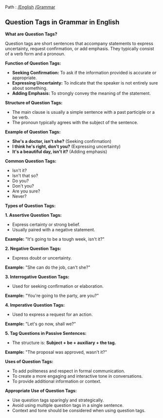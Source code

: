 Path : [/English](../../index.md) [/Grammar](../index.md)
## Question Tags in Grammar in English

**What are Question Tags?**

Question tags are short sentences that accompany statements to express uncertainty, request confirmation, or add emphasis. They typically consist of a verb form and a pronoun.

**Function of Question Tags:**

- **Seeking Confirmation:** To ask if the information provided is accurate or appropriate.
- **Expressing Uncertainty:** To indicate that the speaker is not entirely sure about something.
- **Adding Emphasis:** To strongly convey the meaning of the statement.

**Structure of Question Tags:**

- The main clause is usually a simple sentence with a past participle or a be verb.
- The pronoun typically agrees with the subject of the sentence.

**Example of Question Tags:**

- **She's a doctor, isn't she?** (Seeking confirmation)
- **I think he's right, don't you?** (Expressing uncertainty)
- **It's a beautiful day, isn't it?** (Adding emphasis)

**Common Question Tags:**

- Isn't it?
- Isn't that so?
- Do you?
- Don't you?
- Are you sure?
- Never?

**Types of Question Tags:**

**1. Assertive Question Tags:**

- Express certainty or strong belief.
- Usually paired with a negative statement.

**Example:** "It's going to be a tough week, isn't it?"

**2. Negative Question Tags:**

- Express doubt or uncertainty.

**Example:** "She can do the job, can't she?"

**3. Interrogative Question Tags:**

- Used for seeking confirmation or elaboration.

**Example:** "You're going to the party, are you?"

**4. Imperative Question Tags:**

- Used to express a request for an action.

**Example:** "Let's go now, shall we?"

**5. Tag Questions in Passive Sentences:**

- The structure is: **Subject + be + auxiliary + the tag.**

**Example:** "The proposal was approved, wasn't it?"

**Uses of Question Tags:**

- To add politeness and respect in formal communication.
- To create a more engaging and interactive tone in conversations.
- To provide additional information or context.

**Appropriate Use of Question Tags:**

- Use question tags sparingly and strategically.
- Avoid using multiple question tags in a single sentence.
- Context and tone should be considered when using question tags.
